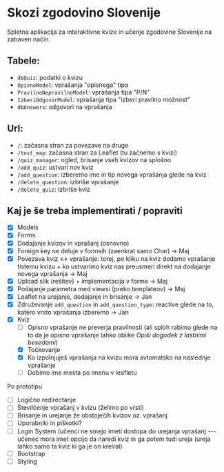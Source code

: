 # Skozi zgodovino Slovenije

Spletna aplikacija za interaktivne kvize in učenje zgodovine Slovenije na zabaven način.

## Tabele:
- `dbQuiz`: podatki o kvizu
- `OpisnoModel`: vprašanja "opisnega" tipa
- `PravilnoNepravilnoModel`: vprašanja tipa "P/N"
- `IzberiOdgovorModel`: vprašanja tipa "izberi pravilno možnost"
- `dbAnswers`: odgovori na vprašanja

## Url:
- `/`: začasna stran za povezave na druge
- `/test_map`: začasna stran za Leaflet (tu začnemo s kvizi)
- `/quiz_manager`: ogled, brisanje vseh kvizov na splošno
- `/add_quiz`: ustvari nov kviz
- `/add_question`: izberemo ime in tip novega vprašanja glede na kviz
- `/delete_question`: izbriše vprašanje
- `/delete_quiz`: izbriše kviz

## Kaj je še treba implementirati / popraviti
- [x] Models
- [x] Forms
- [x] Dodajanje kvizov in vprašanj (osnovno)
- [x] Foreign key ne deluje v formsih (zaenkrat samo Char) ->  Maj
- [x] Povezava kviz <-> vprašanje: torej, po kliku na kviz dodamo vprašanje tistemu kvizu + ko ustvarimo kviz nas preusmeri direkt na dodajanje novega vprašanja ->  Maj
- [x] Upload slik (rešitev) + implementacija v forme -> Maj
- [x] Podajanje parametra med viewsi (preko templateov) -> Maj
- [x] Leaflet na urejanje, dodajanje in brisanje -> Jan
- [x] Združevanje `add_question` in `add_question_type`: reactive glede na to, katero vrsto vprašanja izberemo -> Jan
- [x] Kviz 
    - [ ] Opisno vprašanje ne preverja pravilnosti (ali sploh rabimo glede na to da je opisno vprašanje lahko oblike *Opiši dogodek z lastnimi besedami*)
    - [x] Točkovanje
    - [x] Ko izpolnjuješ vprašanja na kvizu mora avtomatsko na naslednje vprašanje
    - [ ] Dobimo ime mesta po imenu v leafletu

Po prototipu
- [ ] Logično redirectanje
- [ ] Številčenje vprašanj v kvizu (želimo po vrsti)
- [ ] Brisanje in urejanje že obstoječih kvizov oz. vprašanj
- [ ] Uporabniki in piškotki?
- [ ] Login System (učenci ne smejo imeti dostopa do urejanja vprašanj --- učenec mora imet opcijo da naredi kviz in ga potem tudi ureja (ureja lahko samo ta kviz ki ga je on kreiral)
- [ ] Bootstrap  
- [ ] Styling
